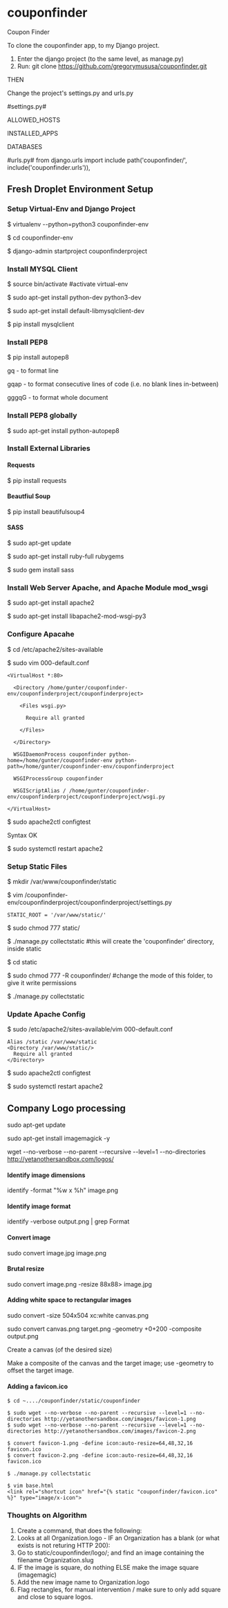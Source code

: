 # couponfinder
Coupon Finder


To clone the couponfinder app, to my Django project.
1. Enter the django project (to the same level, as manage.py)
2. Run: git clone https://github.com/gregorymususa/couponfinder.git

THEN

Change the project's settings.py and urls.py

#settings.py#

ALLOWED_HOSTS

INSTALLED_APPS

DATABASES

#urls.py#
from django.urls import include
path('couponfinder/', include('couponfinder.urls')),


## Fresh Droplet Environment Setup
### Setup Virtual-Env and Django Project
$ virtualenv --python=python3 couponfinder-env

$ cd couponfinder-env

$ django-admin startproject couponfinderproject

### Install MYSQL Client
$ source bin/activate #activate virtual-env

$ sudo apt-get install python-dev python3-dev

$ sudo apt-get install default-libmysqlclient-dev

$ pip install mysqlclient

### Install PEP8
$ pip install autopep8

gq    - to format line

gqap  - to format consecutive lines of code (i.e. no blank lines in-between)

gggqG - to format whole document

### Install PEP8 globally
$ sudo apt-get install python-autopep8

### Install External Libraries
#### Requests
$ pip install requests

#### Beautfiul Soup
$ pip install beautifulsoup4

#### SASS
$ sudo apt-get update

$ sudo apt-get install ruby-full rubygems

$ sudo gem install sass

### Install Web Server Apache, and Apache Module mod_wsgi
$ sudo apt-get install apache2

$ sudo apt-get install libapache2-mod-wsgi-py3

### Configure Apacahe
$ cd /etc/apache2/sites-available

$ sudo vim 000-default.conf

```
<VirtualHost *:80>
  
  <Directory /home/gunter/couponfinder-env/couponfinderproject/couponfinderproject>

    <Files wsgi.py>
      
      Require all granted
    
    </Files>

  </Directory>

  WSGIDaemonProcess couponfinder python-home=/home/gunter/couponfinder-env python-path=/home/gunter/couponfinder-env/couponfinderproject
  
  WSGIProcessGroup couponfinder
  
  WSGIScriptAlias / /home/gunter/couponfinder-env/couponfinderproject/couponfinderproject/wsgi.py

</VirtualHost>
```

$ sudo apache2ctl configtest

Syntax OK

$ sudo systemctl restart apache2

### Setup Static Files
$ mkdir /var/www/couponfinder/static

$ vim /couponfinder-env/couponfinderproject/couponfinderproject/settings.py

```
STATIC_ROOT = '/var/www/static/'
```

$ sudo chmod 777 static/

$ ./manage.py collectstatic #this will create the 'couponfinder' directory, inside static

$ cd static

$ sudo chmod 777 -R couponfinder/ #change the mode of this folder, to give it write permissions

$ ./manage.py collectstatic


### Update Apache Config
$ sudo /etc/apache2/sites-available/vim 000-default.conf

```
Alias /static /var/www/static
<Directory /var/www/static/>
  Require all granted
</Directory>
```

$ sudo apache2ctl configtest

$ sudo systemctl restart apache2

## Company Logo processing
sudo apt-get update

sudo apt-get install imagemagick -y

wget --no-verbose --no-parent --recursive --level=1 --no-directories http://yetanothersandbox.com/logos/

#### Identify image dimensions
identify -format "%w x %h" image.png

#### Identify image format
identify -verbose output.png | grep Format

#### Convert image
sudo convert image.jpg image.png

#### Brutal resize
sudo convert image.png -resize 88x88\> image.jpg

#### Adding white space to rectangular images
sudo convert -size 504x504 xc:white canvas.png

sudo convert canvas.png target.png -geometry +0+200 -composite output.png

Create a canvas (of the desired size)

Make a composite of the canvas and the target image; use -geometry to offset the target image.

#### Adding a favicon.ico
```
$ cd ~..../couponfinder/static/couponfinder

$ sudo wget --no-verbose --no-parent --recursive --level=1 --no-directories http://yetanothersandbox.com/images/favicon-1.png
$ sudo wget --no-verbose --no-parent --recursive --level=1 --no-directories http://yetanothersandbox.com/images/favicon-2.png

$ convert favicon-1.png -define icon:auto-resize=64,48,32,16 favicon.ico
$ convert favicon-2.png -define icon:auto-resize=64,48,32,16 favicon.ico

$ ./manage.py collectstatic

$ vim base.html
<link rel="shortcut icon" href="{% static "couponfinder/favicon.ico" %}" type="image/x-icon">
```

### Thoughts on Algorithm
1. Create a command, that does the following:
2. Looks at all Organization.logo - IF an Organization has a blank (or what exists is not returing HTTP 200):
3. Go to static/couponfinder/logo/; and find an image containing the filename Organization.slug
4. IF the image is square, do nothing ELSE make the image square (imagemagic)
5. Add the new image name to Organization.logo
6. Flag rectangles, for manual intervention / make sure to only add square and close to square logos. 
